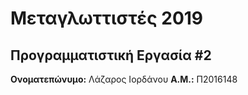 # Μεταγλωττιστές 2019
## Προγραμματιστική Εργασία #2

**Ονοματεπώνυμο:** Λάζαρος Ιορδάνου
**Α.Μ.:** Π2016148

